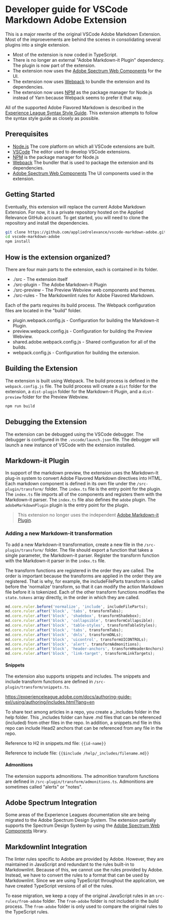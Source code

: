 # Developer guide for VSCode Markdown Adobe Extension

This is a major rewrite of the original VSCode Adobe Markdown Extension. Most of the improevements are
behind the scenes in consolidating several plugins into a single extension.

- Most of the extension is now coded in TypeScript.
- There is no longer an external "Adobe Markdown-it Plugin" dependency. The plugin is now part of the extension.
- The extension now uses the [Adobe Spectrum Web Components](https://opensource.adobe.com/spectrum-web-components/) for the UI.
- The extension now uses [Webpack](https://webpack.js.org/) to bundle the extension and its dependencies.
- The extension now uses [NPM](https://www.npmjs.com/) as the package manager for Node.js instead of Yarn because Webpack seems to prefer it that way.

All of the supported Adobe Flavored Markdown is described in the [Experience League Syntax Style Guide](https://experienceleague.adobe.com/docs/authoring-guide-exl/using/markdown/syntax-style-guide.html?lang=en#badges). This extension attempts to follow the syntax style guide as closely as possible.

## Prerequisites

- [Node.js](https://nodejs.org/en/) The core platform on which all VSCode extensions are built.
- [VSCode](https://code.visualstudio.com/) The editor used to develop VSCode extensions.
- [NPM](https://www.npmjs.com/) is the package manager for Node.js
- [Webpack](https://webpack.js.org/) The bundler that is used to package the extension and its dependencies.
- [Adobe Spectrum Web Components](https://opensource.adobe.com/spectrum-web-components/) The UI components used in the extension.

## Getting Started

Eventually, this extension will replace the current Adobe Markdown Extension. For now, it is a private repository hosted on the Applied Relevance GitHub account. To get started, you will need to clone the repository and install the dependencies.

```bash
git clone https://github.com/appliedrelevance/vscode-markdown-adobe.git
cd vscode-markdown-adobe
npm install
```

## How is the extension organized?

There are four main parts to the extension, each is contained in its folder.

- ./src - The extension itself
- ./src-plugin - The Adobe Markdown-it Plugin
- ./src-preview - The Preview Webview web components and themes.
- ./src-rules - The Markdownlint rules for Adobe Flavored Markdown.

Each of the parts requires its build process. The Webpack configuration files are located in the "build" folder.

- plugin.webpack.config.js - Configuration for building the Markdown-it Plugin.
- preview.webpack.config.js - Configuration for building the Preview Webview.
- shared.adobe.webpack.config.js - Shared configuration for all of the builds.
- webpack.config.js - Configuration for building the extension.

## Building the Extension

The extension is built using Webpack. The build process is defined in the `webpack.config.js` file. The build process will create a `dist` folder for the extension, a `dist-plugin` folder for the Markdown-it Plugin, and a `dist-preview` folder for the Preview Webview.

```bash
npm run build
```

## Debugging the Extension

The extension can be debugged using the VSCode debugger. The debugger is configured in the `.vscode/launch.json` file. The debugger will launch a new instance of VSCode with the extension installed.

## Markdown-it Plugin

In support of the markdown preview, the extension uses the Markdown-It plug-in system to convert Adobe Flavored Markdown directives into HTML. Each markdown component is defined in its own file under the `/src-plugin/transform/` folder. The `index.ts` file is the entry point for the plugin. The `index.ts` file imports all of the components and registers them with the Markdown-it parser. The `index.ts` file also defines the `adobe` plugin. The `adobeMarkdownPlugin` plugin is the entry point for the plugin.

> This extension no longer uses the independent [Adobe Markdown-it Plugin](https://www.npmjs.com/package/markdown-it-adobe-plugin).

### Adding a new Markdown-it transformation

To add a new Markdown-it transformation, create a new file in the `/src-plugin/transform/` folder. The file should export a function that takes a single parameter, the Markdown-it parser. Register the transform function with the Markdown-it parser in the `index.ts` file.

The transform functions are registered in the order they are called. The order is important because the transforms are applied in the order they are registered. That is why, for example, the includeFileParts transform is called before the 'normalize' transform, so that it can modify the action Markdown file before it is tokenized. Each of the other transform functions modifies the `state.tokens` array directly, in the order in which they are called.


```javascript
md.core.ruler.before('normalize', 'include', includeFileParts);
md.core.ruler.after('block', 'tabs', transformTabs);
md.core.ruler.after('block', 'shadebox', transformShadebox);
md.core.ruler.after('block', 'collapsible', transformCollapsible);
md.core.ruler.after('block', 'table-styles', transformTableStyles);
md.core.ruler.after('block', 'tabs', transformTabs);
md.core.ruler.after('block', 'dnls', transformDNLs);
md.core.ruler.after('block', 'uicontrol', transformUICONTROLs);
md.core.ruler.after('block', 'alert', transformAdmonitions);
md.core.ruler.after('block', 'header-anchors', transformHeaderAnchors);
md.core.ruler.after('block', 'link-target', transformLinkTargets);
```

#### Snippets

The extension also supports snippets and includes. The snippets and include transform functions are defined in `/src-plugin/transform/snippets.ts`.

https://experienceleague.adobe.com/docs/authoring-guide-exl/using/authoring/includes.html?lang=en

To share text among articles in a repo, you create a _includes folder in the help folder. This _includes folder can have .md files that can be referenced (included) from other files in the repo. In addition, a snippets.md file in this repo can include Head2 anchors that can be referenced from any file in the repo.

Reference to H2 in snippets.md file: `{{id-name}}`

Reference to include file: `{{$include /help/_includes/filename.md}}`

#### Admonitions

The extension supports admonitions. The admonition transform functions are defined in `/src-plugin/transform/admonitions.ts`. Admonitions are sometimes called "alerts" or "notes".

## Adobe Spectrum Integration

Some areas of the Experience Leagues documentation site are being migrated to the Adobe Spectrum Design System. The extension partially supports the Spectrum Design System by using the [Adobe Spectrum Web Components](https://opensource.adobe.com/spectrum-web-components/) library.

## Markdownlint Integration

The linter rules specific to Adobe are provided by Adobe. However, they are maintained in JavaScript and redundant to the rules built-in to Markdownlint. Because of this, we cannot use the rules provided by Adobe. Instead, we have to convert the rules to a format that can be used by Markdownlint. Since we are using TypeScript throughout the application, we have created TypeScript versions of all of the rules.

To ease migration, we keep a copy of the original JavaScript rules in an `src-rules/from-adobe` folder. The `from-adobe` folder is not included in the build process. The `from-adobe` folder is only used to compare the original rules to the TypeScript rules.
